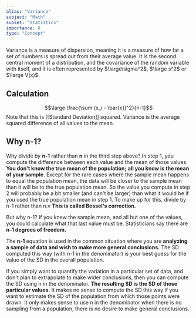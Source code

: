 ```yaml
---
alias: "Variance"
subject: "Math"
subset: "Statistics"
importance: 8
type: "Concept"
---
```


Variance is a measure of dispersion, meaning it is a measure of how far a set of numbers is spread out from their average value. It is the second central moment of a distribution, and the covariance of the random variable with itself, and it is often represented by $\large\sigma^2$, $\large s^2$ or $\large V(x)$.

## Calculation
$$\large \frac{\sum (x_i - \bar{x})^2}{n-1}$$
Note that this is [[Standard Deviation]] squared.
Variance is the average squared difference of all values to the mean.

## Why n-1?

Why divide by **n-1** rather than **n** in the third step above? In step 1, you compute the difference between each value and the mean of those values. **You don't know the true mean of the population;** **all you know is the mean of your sample**. Except for the rare cases where the sample mean happens to equal the population mean, the data will be closer to the sample mean than it will be to the true population mean. So the value you compute in step 2 will probably be a bit smaller (and can't be larger) than what it would be if you used the true population mean in step 1. To make up for this, divide by n-1 rather than n.v **This is called Bessel's correction.**

But why n-1? If you knew the sample mean, and all but one of the values, you could calculate what that last value must be. Statisticians say there are **n-1 degrees of freedom.**

The **n-1** equation is used in the common situation where you are **analyzing a sample of data and wish to make more general conclusions.** The SD computed this way (with n-1 in the denominator) is your best guess for the value of the SD in the overall population.

If you simply want to quantify the variation in a particular set of data, and don't plan to extrapolate to make wider conclusions, then you can compute the SD using n in the denominator. **The resulting SD is the SD of those particular values.** It makes no sense to compute the SD this way if you want to estimate the SD of the population from which those points were drawn. It only makes sense to use n in the denominator when there is no sampling from a population, there is no desire to make general conclusions. 